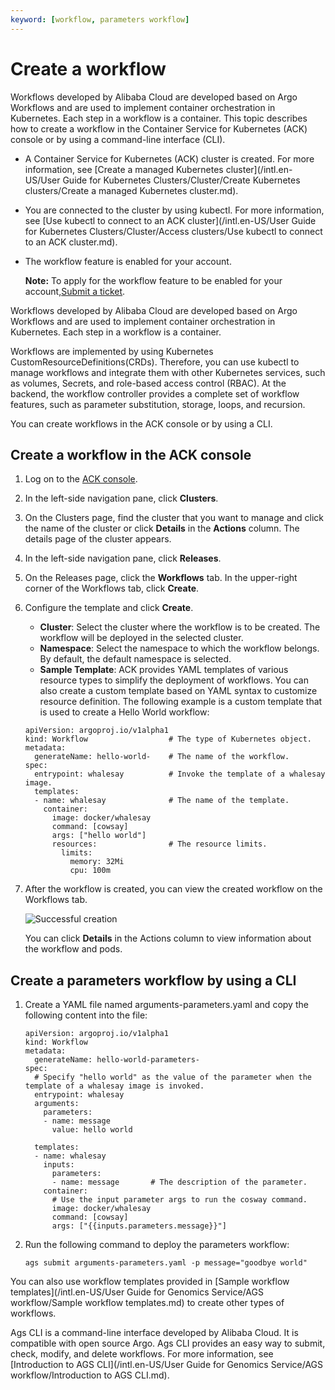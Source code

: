```yaml
---
keyword: [workflow, parameters workflow]
---
```


# Create a workflow

Workflows developed by Alibaba Cloud are developed based on Argo Workflows and are used to implement container orchestration in Kubernetes. Each step in a workflow is a container. This topic describes how to create a workflow in the Container Service for Kubernetes \(ACK\) console or by using a command-line interface \(CLI\).

-   A Container Service for Kubernetes \(ACK\) cluster is created. For more information, see [Create a managed Kubernetes cluster](/intl.en-US/User Guide for Kubernetes Clusters/Cluster/Create Kubernetes clusters/Create a managed Kubernetes cluster.md).
-   You are connected to the cluster by using kubectl. For more information, see [Use kubectl to connect to an ACK cluster](/intl.en-US/User Guide for Kubernetes Clusters/Cluster/Access clusters/Use kubectl to connect to an ACK cluster.md).
-   The workflow feature is enabled for your account.

    **Note:** To apply for the workflow feature to be enabled for your account,[Submit a ticket](https://workorder-intl.console.aliyun.com/console.htm).


Workflows developed by Alibaba Cloud are developed based on Argo Workflows and are used to implement container orchestration in Kubernetes. Each step in a workflow is a container.

Workflows are implemented by using Kubernetes CustomResourceDefinitions\(CRDs\). Therefore, you can use kubectl to manage workflows and integrate them with other Kubernetes services, such as volumes, Secrets, and role-based access control \(RBAC\). At the backend, the workflow controller provides a complete set of workflow features, such as parameter substitution, storage, loops, and recursion.

You can create workflows in the ACK console or by using a CLI.

## Create a workflow in the ACK console

1.  Log on to the [ACK console](https://cs.console.aliyun.com).

2.  In the left-side navigation pane, click **Clusters**.

3.  On the Clusters page, find the cluster that you want to manage and click the name of the cluster or click **Details** in the **Actions** column. The details page of the cluster appears.

4.  In the left-side navigation pane, click **Releases**.

5.  On the Releases page, click the **Workflows** tab. In the upper-right corner of the Workflows tab, click **Create**.

6.  Configure the template and click **Create**.

    -   **Cluster**: Select the cluster where the workflow is to be created. The workflow will be deployed in the selected cluster.
    -   **Namespace**: Select the namespace to which the workflow belongs. By default, the default namespace is selected.
    -   **Sample Template**: ACK provides YAML templates of various resource types to simplify the deployment of workflows. You can also create a custom template based on YAML syntax to customize resource definition.
    The following example is a custom template that is used to create a Hello World workflow:

    ```
    apiVersion: argoproj.io/v1alpha1
    kind: Workflow                  # The type of Kubernetes object.
    metadata:
      generateName: hello-world-    # The name of the workflow.
    spec:
      entrypoint: whalesay          # Invoke the template of a whalesay image.
      templates:
      - name: whalesay              # The name of the template.
        container:
          image: docker/whalesay
          command: [cowsay]
          args: ["hello world"]
          resources:                # The resource limits.
            limits: 
              memory: 32Mi
              cpu: 100m
    ```

7.  After the workflow is created, you can view the created workflow on the Workflows tab.

    ![Successful creation](https://static-aliyun-doc.oss-accelerate.aliyuncs.com/assets/img/en-US/6386858951/p47713.png)

    You can click **Details** in the Actions column to view information about the workflow and pods.


## Create a parameters workflow by using a CLI

1.  Create a YAML file named arguments-parameters.yaml and copy the following content into the file:

    ```
    apiVersion: argoproj.io/v1alpha1
    kind: Workflow
    metadata:
      generateName: hello-world-parameters-
    spec:
      # Specify "hello world" as the value of the parameter when the template of a whalesay image is invoked. 
      entrypoint: whalesay
      arguments:
        parameters:
        - name: message
          value: hello world
    
      templates:
      - name: whalesay
        inputs:
          parameters:
          - name: message       # The description of the parameter. 
        container:
          # Use the input parameter args to run the cosway command. 
          image: docker/whalesay 
          command: [cowsay]
          args: ["{{inputs.parameters.message}}"]
    ```

2.  Run the following command to deploy the parameters workflow:

    ```
    ags submit arguments-parameters.yaml -p message="goodbye world"
    ```


You can also use workflow templates provided in [Sample workflow templates](/intl.en-US/User Guide for Genomics Service/AGS workflow/Sample workflow templates.md) to create other types of workflows.

Ags CLI is a command-line interface developed by Alibaba Cloud. It is compatible with open source Argo. Ags CLI provides an easy way to submit, check, modify, and delete workflows. For more information, see [Introduction to AGS CLI](/intl.en-US/User Guide for Genomics Service/AGS workflow/Introduction to AGS CLI.md).

